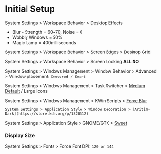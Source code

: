 # Initial Setup

System Settings > Workspace Behavior > Desktop Effects 
- Blur - Strength = 60~70, Noise = 0  
- Wobbly Windows  = 50%
- Magic Lamp      = 400milliseconds
 
System Settings > Workspace Behavior > Screen Edges > Desktop Grid

System Settings > Workspace Behavior > Screen Locking **ALL NO**

System Settings > Windows Management > Window Behavior > Advanced > Window placement: `Centered / Smart`

System Settings > Windows Management > Task Switcher > [Medium Default](https://store.kde.org/p/1367158) / Large Icons

System Settings > Windows Management > KWin Scripts > [Force Blur](https://store.kde.org/p/1294604)

`System Settings > Application Style > Window Decoration > [Aritim-Dark](https://store.kde.org/p/1320512)`

System Settings > Application Style > GNOME/GTK > [Sweet](https://store.kde.org/p/1253385/)

### Display Size
System Settings > Fonts > Force Font DPI: `120 or 144`


